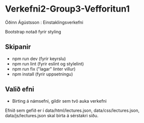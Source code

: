 # Verkefni2-Group3-Vefforitun1

Óðinn Ágústsson : Einstaklingsverkefni

Bootstrap notað fyrir styling

## Skipanir

- npm run dev (fyrir keyrslu)
- npm run lint (fyrir eslint og stylelint)
- npm run fix ("lagar" linter villur)
- npm install (fyrir uppsetningu)

## Valið efni

- Birting á námsefni, gildir sem tvö auka verkefni

Efnið sem gefið er í data/html/lectures.json, data/css/lectures.json, data/js/lectures.json skal birta á sérstakri síðu.
